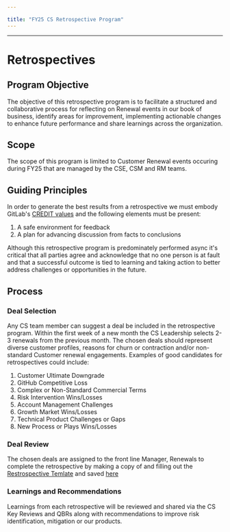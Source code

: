 ```yaml
---

title: "FY25 CS Retrospective Program"
---
```



---

# Retrospectives

## Program Objective

The objective of this retrospective program is to facilitate a structured and collaborative process for reflecting on Renewal events in our book of business, identify areas for improvement, implementing actionable changes to enhance future performance and share learnings across the organization.

## Scope

The scope of this program is limited to Customer Renewal events occuring during FY25 that are managed by the CSE, CSM and RM teams.

## Guiding Principles

In order to generate the best results from a retrospective we must embody GitLab's [CREDIT values](/handbook/values/#:~:text=values%20at%20GitLab-,CREDIT,they%20are%20made%20actionable%20below.) and the following elements must be present:

1. A safe environment for feedback
2. A plan for advancing discussion from facts to conclusions

Although this retrospective program is predominately performed async it's critical that all parties agree and acknowledge that no one person is at fault and that a successful outcome is tied to learning and taking action to better address challenges or opportunities in the future.

## Process

### Deal Selection

Any CS team member can suggest a deal be included in the retrospective program. Within the first week of a new month the CS Leadership selects 2-3 renewals from the previous month. The chosen deals should represent diverse customer profiles, reasons for churn or contraction and/or non-standard Customer renewal engagements. Examples of good candidates for retrospectives could include:

1. Customer Ultimate Downgrade
2. GitHub Competitive Loss
3. Complex or Non-Standard Commercial Terms
4. Risk Intervention Wins/Losses
5. Account Management Challenges
6. Growth Market Wins/Losses
7. Technical Product Challenges or Gaps
8. New Process or Plays Wins/Losses

### Deal Review

The chosen deals are assigned to the front line Manager, Renewals to complete the retrospective by making a copy of and filling out the [Restrospective Temlate](https://docs.google.com/presentation/d/1LWt6W3DeLHpyreP6BkZQDlh8VB0yim7Zz090V3mM1i0/edit#slide=id.g12b319f6181_0_0) and saved [here](https://drive.google.com/drive/folders/1Dxmiive9Lp4WVyo_pZOTfRN_l7B8kpFS)

### Learnings and Recommendations

Learnings from each retrospective will be reviewed and shared via the CS Key Reviews and QBRs along with recommendations to improve risk identification, mitigation or our products.



